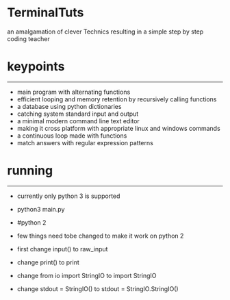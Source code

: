 # TerminalTuts
an amalgamation of clever Technics resulting in a simple step by step coding teacher

# keypoints
-----------
- main program with alternating functions
- efficient looping and memory retention by recursively calling functions
- a database using python dictionaries
- catching system standard input and output
- a minimal modern command line text editor
- making it cross platform with appropriate linux and windows commands
- a continuous loop made with functions
- match answers with regular expression patterns

# running
---------
- currently only python 3 is supported
- python3 main.py

- #python 2
- few things need tobe changed to make it work on python 2
- first change input() to raw_input
- change print() to print
- change from io import StringIO to import StringIO
- change stdout = StringIO() to stdout = StringIO.StringIO() 

